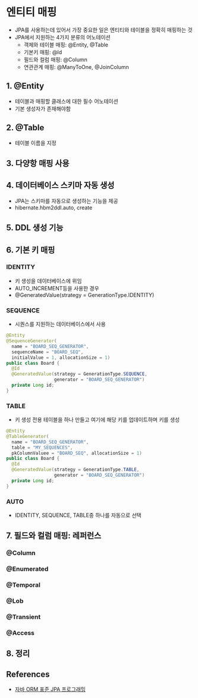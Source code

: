 # 엔티티 매핑

* JPA를 사용하는데 있어서 가장 중요한 일은 엔티티와 테이블을 정확히 매핑하는 것
* JPA에서 지원하는 4가지 분류의 어노테이션
  * 객체와 테이블 매핑: @Entity, @Table
  * 기본키 매핑: @Id
  * 필드와 컬럼 매핑: @Column
  * 연관관계 매핑: @ManyToOne, @JoinColumn

## 1. @Entity

* 테이블과 매핑할 클래스에 대한 필수 어노테이션
* 기본 생성자가 존재해야함

## 2. @Table

* 테이블 이름을 지정

## 3. 다양항 매핑 사용

## 4. 데이터베이스 스키마 자동 생성

* JPA는 스키마를 자동으로 생성하는 기능을 제공
* hibernate.hbm2ddl.auto, create

## 5. DDL 생성 기능

## 6. 기본 키 매핑

### IDENTITY

* 키 생성을 데이터베이스에 위임
* AUTO_INCREMENT등을 사용한 경우
* @GeneratedValue(strategy = GenerationType.IDENTITY)

### SEQUENCE

* 시퀀스를 지원하는 데이터베이스에서 사용

```java
@Entity
@SequenceGenerator(
  name = "BOARD_SEQ_GENERATOR",
  sequenceName = "BOARD_SEQ",
  initialValue = 1, allocationSize = 1)
public class Board {
  @Id
  @GeneratedValue(strategy = GenerationType.SEQUENCE,
                  generator = "BOARD_SEQ_GENERATOR")
  private Long id;
}
```

### TABLE

*  키 생성 전용 테이블을 하나 만들고 여기에 해당 키를 업데이트하며 키를 생성

```java
@Entity
@TableGenerator(
  name = "BOARD_SEQ_GENERATOR",
  table = "MY_SEQUENCES",
  pkColumnValuee = "BOARD_SEQ", allocationSize = 1)
public class Board {
  @Id
  @GeneratedValue(strategy = GenerationType.TABLE,
                  generator = "BOARD_SEQ_GENERATOR")
  private Long id;
}
```

### AUTO

* IDENTITY, SEQUENCE, TABLE중 하나를 자동으로 선택

## 7. 필드와 컬럼 매핑: 레퍼런스

### @Column

### @Enumerated

### @Temporal

### @Lob

### @Transient

### @Access

## 8. 정리

## References

* [자바 ORM 표준 JPA 프로그래밍](http://www.kyobobook.co.kr/product/detailViewKor.laf?ejkGb=KOR&mallGb=KOR&barcode=9788960777330&orderClick=LAG&Kc=)
